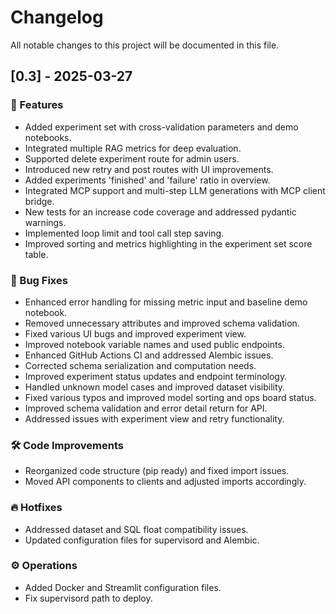 # Changelog

All notable changes to this project will be documented in this file.

## [0.3] - 2025-03-27

### 🚀 Features

- Added experiment set with cross-validation parameters and demo notebooks.
- Integrated multiple RAG metrics for deep evaluation.
- Supported delete experiment route for admin users.
- Introduced new retry and post routes with UI improvements.
- Added experiments 'finished' and 'failure' ratio in overview.
- Integrated MCP support and multi-step LLM generations with MCP client bridge.
- New tests for an increase code coverage and addressed pydantic warnings.
- Implemented loop limit and tool call step saving.
- Improved sorting and metrics highlighting in the experiment set score table.

### 🐛 Bug Fixes

- Enhanced error handling for missing metric input and baseline demo notebook.
- Removed unnecessary attributes and improved schema validation.
- Fixed various UI bugs and improved experiment view.
- Improved notebook variable names and used public endpoints.
- Enhanced GitHub Actions CI and addressed Alembic issues.
- Corrected schema serialization and computation needs.
- Improved experiment status updates and endpoint terminology.
- Handled unknown model cases and improved dataset visibility.
- Fixed various typos and improved model sorting and ops board status.
- Improved schema validation and error detail return for API.
- Addressed issues with experiment view and retry functionality.

### 🛠️ Code Improvements

- Reorganized code structure (pip ready) and fixed import issues.
- Moved API components to clients and adjusted imports accordingly.

### 🔥 Hotfixes

- Addressed dataset and SQL float compatibility issues.
- Updated configuration files for supervisord and Alembic.

### ⚙️ Operations

- Added Docker and Streamlit configuration files.
- Fix supervisord path to deploy.
